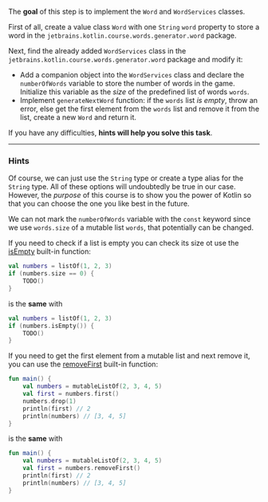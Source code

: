 The **goal** of this step is to implement the `Word` and `WordServices` classes.

First of all, create a value class `Word` with one `String` `word` property to store a word in the `jetbrains.kotlin.course.words.generator.word` package.

Next, find the already added `WordServices` class in the `jetbrains.kotlin.course.words.generator.word` package and modify it:
- Add a companion object into the `WordServices` class and declare the `numberOfWords` variable to store the number
  of words in the game. Initialize this variable as the _size_ of the predefined list of words `words`.
- Implement `generateNextWord` function: if the `words` list _is empty_, throw an error,
  else get the first element from the `words` list and remove it from the list, create a new `Word` and return it.

If you have any difficulties, **hints will help you solve this task**.

----

### Hints

<div class="hint" title="Why do we use the value class?">

Of course, we can just use the `String` type or create a type alias for the `String` type.
All of these options will undoubtedly be true in our case.
However, the _purpose_ of this course is to show you the power of Kotlin so that you can
choose the one you like best in the future.
</div>

<div class="hint" title="Why does numberOfWords not a const value?">

We can not mark the `numberOfWords` variable with the `const` keyword since we use `words.size` of a mutable list `words`,
that potentially can be changed.
</div>

<div class="hint" title="The `isEmpty` built-in function">

If you need to check if a list is empty you can check its size ot use the [isEmpty](https://kotlinlang.org/api/latest/jvm/stdlib/kotlin.collections/is-empty.html) built-in function:

  ```kotlin
  val numbers = listOf(1, 2, 3)
  if (numbers.size == 0) {
      TODO()
  }
  ```
is the **same** with

  ```kotlin
  val numbers = listOf(1, 2, 3)
  if (numbers.isEmpty()) {
      TODO()
  }
  ```
</div>

<div class="hint" title="The `removeFirst` built-in function">

If you need to get the first element from a mutable list and next remove it, you can use the [removeFirst](https://kotlinlang.org/api/latest/jvm/stdlib/kotlin.collections/remove-first.html) built-in function:

```kotlin
fun main() {
    val numbers = mutableListOf(2, 3, 4, 5)
    val first = numbers.first()
    numbers.drop(1)
    println(first) // 2
    println(numbers) // [3, 4, 5]
}
```
is the **same** with

```kotlin
fun main() {
    val numbers = mutableListOf(2, 3, 4, 5)
    val first = numbers.removeFirst()
    println(first) // 2
    println(numbers) // [3, 4, 5]
}
```
</div>